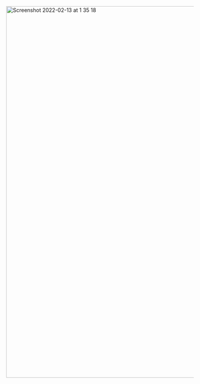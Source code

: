 <img width="994" alt="Screenshot 2022-02-13 at 1 35 18" src="https://user-images.githubusercontent.com/89366347/153719774-ea8f7f7a-e8dd-42ad-80d0-4ab4dee10a3d.png">
